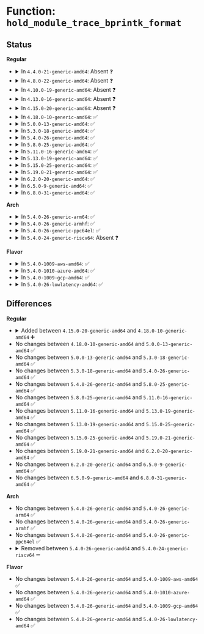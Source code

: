 # Function: <code>hold_module_trace_bprintk_format</code>

## Status
<b>Regular</b>
<ul>
<li>
<details>
<summary>In <code>4.4.0-21-generic-amd64</code>: Absent ❓</summary>

```json
{
  "name": "hold_module_trace_bprintk_format",
  "collision_type": "Unique Static",
  "inline_type": "Full",
  "funcs": [
    {
      "addr": 18446744071580247019,
      "name": "hold_module_trace_bprintk_format",
      "external": false,
      "loc": "kernel/trace/trace_printk.c:47",
      "file": "kernel/trace/trace_printk.c",
      "inline": "not declared, inlined",
      "caller_inline": [
        "kernel/trace/trace_printk.c:module_trace_bprintk_format_notify"
      ],
      "caller_func": []
    }
  ],
  "symbols": []
}
```
</details>
</li>
<li>
<details>
<summary>In <code>4.8.0-22-generic-amd64</code>: Absent ❓</summary>

```json
{
  "name": "hold_module_trace_bprintk_format",
  "collision_type": "Unique Static",
  "inline_type": "Full",
  "funcs": [
    {
      "addr": 18446744071580284544,
      "name": "hold_module_trace_bprintk_format",
      "external": false,
      "loc": "kernel/trace/trace_printk.c:51",
      "file": "kernel/trace/trace_printk.c",
      "inline": "not declared, inlined",
      "caller_inline": [
        "kernel/trace/trace_printk.c:module_trace_bprintk_format_notify"
      ],
      "caller_func": []
    }
  ],
  "symbols": []
}
```
</details>
</li>
<li>
<details>
<summary>In <code>4.10.0-19-generic-amd64</code>: Absent ❓</summary>

```json
{
  "name": "hold_module_trace_bprintk_format",
  "collision_type": "Unique Static",
  "inline_type": "Full",
  "funcs": [
    {
      "addr": 18446744071580328160,
      "name": "hold_module_trace_bprintk_format",
      "external": false,
      "loc": "kernel/trace/trace_printk.c:51",
      "file": "kernel/trace/trace_printk.c",
      "inline": "not declared, inlined",
      "caller_inline": [
        "kernel/trace/trace_printk.c:module_trace_bprintk_format_notify"
      ],
      "caller_func": []
    }
  ],
  "symbols": []
}
```
</details>
</li>
<li>
<details>
<summary>In <code>4.13.0-16-generic-amd64</code>: Absent ❓</summary>

```json
{
  "name": "hold_module_trace_bprintk_format",
  "collision_type": "Unique Static",
  "inline_type": "Full",
  "funcs": [
    {
      "addr": 18446744071580340368,
      "name": "hold_module_trace_bprintk_format",
      "external": false,
      "loc": "kernel/trace/trace_printk.c:51",
      "file": "kernel/trace/trace_printk.c",
      "inline": "not declared, inlined",
      "caller_inline": [
        "kernel/trace/trace_printk.c:module_trace_bprintk_format_notify"
      ],
      "caller_func": []
    }
  ],
  "symbols": []
}
```
</details>
</li>
<li>
<details>
<summary>In <code>4.15.0-20-generic-amd64</code>: Absent ❓</summary>

```json
{
  "name": "hold_module_trace_bprintk_format",
  "collision_type": "Unique Static",
  "inline_type": "Full",
  "funcs": [
    {
      "addr": 18446744071580393792,
      "name": "hold_module_trace_bprintk_format",
      "external": false,
      "loc": "kernel/trace/trace_printk.c:51",
      "file": "kernel/trace/trace_printk.c",
      "inline": "not declared, inlined",
      "caller_inline": [
        "kernel/trace/trace_printk.c:module_trace_bprintk_format_notify"
      ],
      "caller_func": []
    }
  ],
  "symbols": []
}
```
</details>
</li>
<li>
<details>
<summary>In <code>4.18.0-10-generic-amd64</code>: ✅</summary>

```c
void hold_module_trace_bprintk_format(const char * * start, const char * * end)
```

```json
{
  "name": "hold_module_trace_bprintk_format",
  "collision_type": "Unique Static",
  "inline_type": "No",
  "funcs": [
    {
      "addr": 18446744071580455632,
      "name": "hold_module_trace_bprintk_format",
      "external": false,
      "loc": "kernel/trace/trace_printk.c:51",
      "file": "kernel/trace/trace_printk.c",
      "inline": "seen, unknown",
      "caller_inline": [],
      "caller_func": [
        "kernel/trace/trace_printk.c:module_trace_bprintk_format_notify"
      ]
    }
  ],
  "symbols": [
    {
      "addr": 18446744071580455632,
      "name": "hold_module_trace_bprintk_format",
      "section": ".text",
      "bind": "STB_LOCAL",
      "size": 330
    }
  ]
}
```
</details>
</li>
<li>
<details>
<summary>In <code>5.0.0-13-generic-amd64</code>: ✅</summary>

```c
void hold_module_trace_bprintk_format(const char * * start, const char * * end)
```

```json
{
  "name": "hold_module_trace_bprintk_format",
  "collision_type": "Unique Static",
  "inline_type": "No",
  "funcs": [
    {
      "addr": 18446744071580511104,
      "name": "hold_module_trace_bprintk_format",
      "external": false,
      "loc": "kernel/trace/trace_printk.c:52",
      "file": "kernel/trace/trace_printk.c",
      "inline": "seen, unknown",
      "caller_inline": [],
      "caller_func": [
        "kernel/trace/trace_printk.c:module_trace_bprintk_format_notify"
      ]
    }
  ],
  "symbols": [
    {
      "addr": 18446744071580511104,
      "name": "hold_module_trace_bprintk_format",
      "section": ".text",
      "bind": "STB_LOCAL",
      "size": 330
    }
  ]
}
```
</details>
</li>
<li>
<details>
<summary>In <code>5.3.0-18-generic-amd64</code>: ✅</summary>

```c
void hold_module_trace_bprintk_format(const char * * start, const char * * end)
```

```json
{
  "name": "hold_module_trace_bprintk_format",
  "collision_type": "Unique Static",
  "inline_type": "No",
  "funcs": [
    {
      "addr": 18446744071580568112,
      "name": "hold_module_trace_bprintk_format",
      "external": false,
      "loc": "kernel/trace/trace_printk.c:52",
      "file": "kernel/trace/trace_printk.c",
      "inline": "seen, unknown",
      "caller_inline": [],
      "caller_func": [
        "kernel/trace/trace_printk.c:module_trace_bprintk_format_notify"
      ]
    }
  ],
  "symbols": [
    {
      "addr": 18446744071580568112,
      "name": "hold_module_trace_bprintk_format",
      "section": ".text",
      "bind": "STB_LOCAL",
      "size": 320
    }
  ]
}
```
</details>
</li>
<li>
<details>
<summary>In <code>5.4.0-26-generic-amd64</code>: ✅</summary>

```c
void hold_module_trace_bprintk_format(const char * * start, const char * * end)
```

```json
{
  "name": "hold_module_trace_bprintk_format",
  "collision_type": "Unique Static",
  "inline_type": "No",
  "funcs": [
    {
      "addr": 18446744071580615216,
      "name": "hold_module_trace_bprintk_format",
      "external": false,
      "loc": "kernel/trace/trace_printk.c:53",
      "file": "kernel/trace/trace_printk.c",
      "inline": "seen, unknown",
      "caller_inline": [],
      "caller_func": [
        "kernel/trace/trace_printk.c:module_trace_bprintk_format_notify"
      ]
    }
  ],
  "symbols": [
    {
      "addr": 18446744071580615216,
      "name": "hold_module_trace_bprintk_format",
      "section": ".text",
      "bind": "STB_LOCAL",
      "size": 320
    }
  ]
}
```
</details>
</li>
<li>
<details>
<summary>In <code>5.8.0-25-generic-amd64</code>: ✅</summary>

```c
void hold_module_trace_bprintk_format(const char * * start, const char * * end)
```

```json
{
  "name": "hold_module_trace_bprintk_format",
  "collision_type": "Unique Static",
  "inline_type": "No",
  "funcs": [
    {
      "addr": 18446744071580713968,
      "name": "hold_module_trace_bprintk_format",
      "external": false,
      "loc": "kernel/trace/trace_printk.c:53",
      "file": "kernel/trace/trace_printk.c",
      "inline": "seen, unknown",
      "caller_inline": [],
      "caller_func": [
        "kernel/trace/trace_printk.c:module_trace_bprintk_format_notify"
      ]
    }
  ],
  "symbols": [
    {
      "addr": 18446744071580713968,
      "name": "hold_module_trace_bprintk_format",
      "section": ".text",
      "bind": "STB_LOCAL",
      "size": 301
    }
  ]
}
```
</details>
</li>
<li>
<details>
<summary>In <code>5.11.0-16-generic-amd64</code>: ✅</summary>

```c
void hold_module_trace_bprintk_format(const char * * start, const char * * end)
```

```json
{
  "name": "hold_module_trace_bprintk_format",
  "collision_type": "Unique Static",
  "inline_type": "No",
  "funcs": [
    {
      "addr": 18446744071580703424,
      "name": "hold_module_trace_bprintk_format",
      "external": false,
      "loc": "kernel/trace/trace_printk.c:53",
      "file": "kernel/trace/trace_printk.c",
      "inline": "seen, unknown",
      "caller_inline": [],
      "caller_func": [
        "kernel/trace/trace_printk.c:module_trace_bprintk_format_notify"
      ]
    }
  ],
  "symbols": [
    {
      "addr": 18446744071580703424,
      "name": "hold_module_trace_bprintk_format",
      "section": ".text",
      "bind": "STB_LOCAL",
      "size": 301
    }
  ]
}
```
</details>
</li>
<li>
<details>
<summary>In <code>5.13.0-19-generic-amd64</code>: ✅</summary>

```c
void hold_module_trace_bprintk_format(const char * * start, const char * * end)
```

```json
{
  "name": "hold_module_trace_bprintk_format",
  "collision_type": "Unique Static",
  "inline_type": "No",
  "funcs": [
    {
      "addr": 18446744071580708016,
      "name": "hold_module_trace_bprintk_format",
      "external": false,
      "loc": "kernel/trace/trace_printk.c:53",
      "file": "kernel/trace/trace_printk.c",
      "inline": "seen, unknown",
      "caller_inline": [],
      "caller_func": [
        "kernel/trace/trace_printk.c:module_trace_bprintk_format_notify"
      ]
    }
  ],
  "symbols": [
    {
      "addr": 18446744071580708016,
      "name": "hold_module_trace_bprintk_format",
      "section": ".text",
      "bind": "STB_LOCAL",
      "size": 301
    }
  ]
}
```
</details>
</li>
<li>
<details>
<summary>In <code>5.15.0-25-generic-amd64</code>: ✅</summary>

```c
void hold_module_trace_bprintk_format(const char * * start, const char * * end)
```

```json
{
  "name": "hold_module_trace_bprintk_format",
  "collision_type": "Unique Static",
  "inline_type": "No",
  "funcs": [
    {
      "addr": 18446744071580885360,
      "name": "hold_module_trace_bprintk_format",
      "external": false,
      "loc": "kernel/trace/trace_printk.c:53",
      "file": "kernel/trace/trace_printk.c",
      "inline": "seen, unknown",
      "caller_inline": [],
      "caller_func": [
        "kernel/trace/trace_printk.c:module_trace_bprintk_format_notify"
      ]
    }
  ],
  "symbols": [
    {
      "addr": 18446744071580885360,
      "name": "hold_module_trace_bprintk_format",
      "section": ".text",
      "bind": "STB_LOCAL",
      "size": 301
    }
  ]
}
```
</details>
</li>
<li>
<details>
<summary>In <code>5.19.0-21-generic-amd64</code>: ✅</summary>

```c
void hold_module_trace_bprintk_format(const char * * start, const char * * end)
```

```json
{
  "name": "hold_module_trace_bprintk_format",
  "collision_type": "Unique Static",
  "inline_type": "No",
  "funcs": [
    {
      "addr": 18446744071581117360,
      "name": "hold_module_trace_bprintk_format",
      "external": false,
      "loc": "kernel/trace/trace_printk.c:53",
      "file": "kernel/trace/trace_printk.c",
      "inline": "seen, unknown",
      "caller_inline": [],
      "caller_func": [
        "kernel/trace/trace_printk.c:module_trace_bprintk_format_notify"
      ]
    }
  ],
  "symbols": [
    {
      "addr": 18446744071581117360,
      "name": "hold_module_trace_bprintk_format",
      "section": ".text",
      "bind": "STB_LOCAL",
      "size": 311
    }
  ]
}
```
</details>
</li>
<li>
<details>
<summary>In <code>6.2.0-20-generic-amd64</code>: ✅</summary>

```c
void hold_module_trace_bprintk_format(const char * * start, const char * * end)
```

```json
{
  "name": "hold_module_trace_bprintk_format",
  "collision_type": "Unique Static",
  "inline_type": "No",
  "funcs": [
    {
      "addr": 18446744071581426864,
      "name": "hold_module_trace_bprintk_format",
      "external": false,
      "loc": "kernel/trace/trace_printk.c:53",
      "file": "kernel/trace/trace_printk.c",
      "inline": "seen, unknown",
      "caller_inline": [],
      "caller_func": [
        "kernel/trace/trace_printk.c:module_trace_bprintk_format_notify"
      ]
    }
  ],
  "symbols": [
    {
      "addr": 18446744071581426864,
      "name": "hold_module_trace_bprintk_format",
      "section": ".text",
      "bind": "STB_LOCAL",
      "size": 311
    }
  ]
}
```
</details>
</li>
<li>
<details>
<summary>In <code>6.5.0-9-generic-amd64</code>: ✅</summary>

```c
void hold_module_trace_bprintk_format(const char * * start, const char * * end)
```

```json
{
  "name": "hold_module_trace_bprintk_format",
  "collision_type": "Unique Static",
  "inline_type": "No",
  "funcs": [
    {
      "addr": 18446744071581523568,
      "name": "hold_module_trace_bprintk_format",
      "external": false,
      "loc": "kernel/trace/trace_printk.c:53",
      "file": "kernel/trace/trace_printk.c",
      "inline": "seen, unknown",
      "caller_inline": [],
      "caller_func": [
        "kernel/trace/trace_printk.c:module_trace_bprintk_format_notify"
      ]
    }
  ],
  "symbols": [
    {
      "addr": 18446744071581523568,
      "name": "hold_module_trace_bprintk_format",
      "section": ".text",
      "bind": "STB_LOCAL",
      "size": 361
    }
  ]
}
```
</details>
</li>
<li>
<details>
<summary>In <code>6.8.0-31-generic-amd64</code>: ✅</summary>

```c
void hold_module_trace_bprintk_format(const char * * start, const char * * end)
```

```json
{
  "name": "hold_module_trace_bprintk_format",
  "collision_type": "Unique Static",
  "inline_type": "No",
  "funcs": [
    {
      "addr": 18446744071581635264,
      "name": "hold_module_trace_bprintk_format",
      "external": false,
      "loc": "kernel/trace/trace_printk.c:53",
      "file": "kernel/trace/trace_printk.c",
      "inline": "seen, unknown",
      "caller_inline": [],
      "caller_func": [
        "kernel/trace/trace_printk.c:module_trace_bprintk_format_notify"
      ]
    }
  ],
  "symbols": [
    {
      "addr": 18446744071581635264,
      "name": "hold_module_trace_bprintk_format",
      "section": ".text",
      "bind": "STB_LOCAL",
      "size": 415
    }
  ]
}
```
</details>
</li>
</ul>
<b>Arch</b>
<ul>
<li>
<details>
<summary>In <code>5.4.0-26-generic-arm64</code>: ✅</summary>

```c
void hold_module_trace_bprintk_format(const char * * start, const char * * end)
```

```json
{
  "name": "hold_module_trace_bprintk_format",
  "collision_type": "Unique Static",
  "inline_type": "No",
  "funcs": [
    {
      "addr": 18446603336491915440,
      "name": "hold_module_trace_bprintk_format",
      "external": false,
      "loc": "kernel/trace/trace_printk.c:53",
      "file": "kernel/trace/trace_printk.c",
      "inline": "seen, unknown",
      "caller_inline": [],
      "caller_func": [
        "kernel/trace/trace_printk.c:module_trace_bprintk_format_notify"
      ]
    }
  ],
  "symbols": [
    {
      "addr": 18446603336491915440,
      "name": "hold_module_trace_bprintk_format",
      "section": ".text",
      "bind": "STB_LOCAL",
      "size": 384
    }
  ]
}
```
</details>
</li>
<li>
<details>
<summary>In <code>5.4.0-26-generic-armhf</code>: ✅</summary>

```c
void hold_module_trace_bprintk_format(const char * * start, const char * * end)
```

```json
{
  "name": "hold_module_trace_bprintk_format",
  "collision_type": "Unique Static",
  "inline_type": "No",
  "funcs": [
    {
      "addr": 3225858136,
      "name": "hold_module_trace_bprintk_format",
      "external": false,
      "loc": "kernel/trace/trace_printk.c:53",
      "file": "kernel/trace/trace_printk.c",
      "inline": "seen, unknown",
      "caller_inline": [],
      "caller_func": [
        "kernel/trace/trace_printk.c:module_trace_bprintk_format_notify"
      ]
    }
  ],
  "symbols": [
    {
      "addr": 3225858136,
      "name": "hold_module_trace_bprintk_format",
      "section": ".text",
      "bind": "STB_LOCAL",
      "size": 312
    }
  ]
}
```
</details>
</li>
<li>
<details>
<summary>In <code>5.4.0-26-generic-ppc64el</code>: ✅</summary>

```c
void hold_module_trace_bprintk_format(const char * * start, const char * * end)
```

```json
{
  "name": "hold_module_trace_bprintk_format",
  "collision_type": "Unique Static",
  "inline_type": "No",
  "funcs": [
    {
      "addr": 13835058055285007904,
      "name": "hold_module_trace_bprintk_format",
      "external": false,
      "loc": "kernel/trace/trace_printk.c:53",
      "file": "kernel/trace/trace_printk.c",
      "inline": "seen, unknown",
      "caller_inline": [],
      "caller_func": [
        "kernel/trace/trace_printk.c:module_trace_bprintk_format_notify"
      ]
    }
  ],
  "symbols": [
    {
      "addr": 13835058055285007904,
      "name": "hold_module_trace_bprintk_format",
      "section": ".text",
      "bind": "STB_LOCAL",
      "size": 920
    }
  ]
}
```
</details>
</li>
<li>
<details>
<summary>In <code>5.4.0-24-generic-riscv64</code>: Absent ❓</summary>

```json
{
  "name": "hold_module_trace_bprintk_format",
  "collision_type": "Unique Static",
  "inline_type": "Full",
  "funcs": [
    {
      "addr": 18446743936272200572,
      "name": "hold_module_trace_bprintk_format",
      "external": false,
      "loc": "kernel/trace/trace_printk.c:53",
      "file": "kernel/trace/trace_printk.c",
      "inline": "not declared, inlined",
      "caller_inline": [
        "kernel/trace/trace_printk.c:module_trace_bprintk_format_notify"
      ],
      "caller_func": []
    }
  ],
  "symbols": []
}
```
</details>
</li>
</ul>
<b>Flavor</b>
<ul>
<li>
<details>
<summary>In <code>5.4.0-1009-aws-amd64</code>: ✅</summary>

```c
void hold_module_trace_bprintk_format(const char * * start, const char * * end)
```

```json
{
  "name": "hold_module_trace_bprintk_format",
  "collision_type": "Unique Static",
  "inline_type": "No",
  "funcs": [
    {
      "addr": 18446744071580584016,
      "name": "hold_module_trace_bprintk_format",
      "external": false,
      "loc": "kernel/trace/trace_printk.c:53",
      "file": "kernel/trace/trace_printk.c",
      "inline": "seen, unknown",
      "caller_inline": [],
      "caller_func": [
        "kernel/trace/trace_printk.c:module_trace_bprintk_format_notify"
      ]
    }
  ],
  "symbols": [
    {
      "addr": 18446744071580584016,
      "name": "hold_module_trace_bprintk_format",
      "section": ".text",
      "bind": "STB_LOCAL",
      "size": 320
    }
  ]
}
```
</details>
</li>
<li>
<details>
<summary>In <code>5.4.0-1010-azure-amd64</code>: ✅</summary>

```c
void hold_module_trace_bprintk_format(const char * * start, const char * * end)
```

```json
{
  "name": "hold_module_trace_bprintk_format",
  "collision_type": "Unique Static",
  "inline_type": "No",
  "funcs": [
    {
      "addr": 18446744071580530640,
      "name": "hold_module_trace_bprintk_format",
      "external": false,
      "loc": "kernel/trace/trace_printk.c:53",
      "file": "kernel/trace/trace_printk.c",
      "inline": "seen, unknown",
      "caller_inline": [],
      "caller_func": [
        "kernel/trace/trace_printk.c:module_trace_bprintk_format_notify"
      ]
    }
  ],
  "symbols": [
    {
      "addr": 18446744071580530640,
      "name": "hold_module_trace_bprintk_format",
      "section": ".text",
      "bind": "STB_LOCAL",
      "size": 320
    }
  ]
}
```
</details>
</li>
<li>
<details>
<summary>In <code>5.4.0-1009-gcp-amd64</code>: ✅</summary>

```c
void hold_module_trace_bprintk_format(const char * * start, const char * * end)
```

```json
{
  "name": "hold_module_trace_bprintk_format",
  "collision_type": "Unique Static",
  "inline_type": "No",
  "funcs": [
    {
      "addr": 18446744071580575264,
      "name": "hold_module_trace_bprintk_format",
      "external": false,
      "loc": "kernel/trace/trace_printk.c:53",
      "file": "kernel/trace/trace_printk.c",
      "inline": "seen, unknown",
      "caller_inline": [],
      "caller_func": [
        "kernel/trace/trace_printk.c:module_trace_bprintk_format_notify"
      ]
    }
  ],
  "symbols": [
    {
      "addr": 18446744071580575264,
      "name": "hold_module_trace_bprintk_format",
      "section": ".text",
      "bind": "STB_LOCAL",
      "size": 320
    }
  ]
}
```
</details>
</li>
<li>
<details>
<summary>In <code>5.4.0-26-lowlatency-amd64</code>: ✅</summary>

```c
void hold_module_trace_bprintk_format(const char * * start, const char * * end)
```

```json
{
  "name": "hold_module_trace_bprintk_format",
  "collision_type": "Unique Static",
  "inline_type": "No",
  "funcs": [
    {
      "addr": 18446744071580632000,
      "name": "hold_module_trace_bprintk_format",
      "external": false,
      "loc": "kernel/trace/trace_printk.c:53",
      "file": "kernel/trace/trace_printk.c",
      "inline": "seen, unknown",
      "caller_inline": [],
      "caller_func": [
        "kernel/trace/trace_printk.c:module_trace_bprintk_format_notify"
      ]
    }
  ],
  "symbols": [
    {
      "addr": 18446744071580632000,
      "name": "hold_module_trace_bprintk_format",
      "section": ".text",
      "bind": "STB_LOCAL",
      "size": 320
    }
  ]
}
```
</details>
</li>
</ul>

## Differences
<b>Regular</b>
<ul>
<li>
<details>
<summary>Added between <code>4.15.0-20-generic-amd64</code> and <code>4.18.0-10-generic-amd64</code> ➕</summary>

```c
void hold_module_trace_bprintk_format(const char * * start, const char * * end)
```
</details>
</li>
<li>
No changes between <code>4.18.0-10-generic-amd64</code> and <code>5.0.0-13-generic-amd64</code> ✅
</li>
<li>
No changes between <code>5.0.0-13-generic-amd64</code> and <code>5.3.0-18-generic-amd64</code> ✅
</li>
<li>
No changes between <code>5.3.0-18-generic-amd64</code> and <code>5.4.0-26-generic-amd64</code> ✅
</li>
<li>
No changes between <code>5.4.0-26-generic-amd64</code> and <code>5.8.0-25-generic-amd64</code> ✅
</li>
<li>
No changes between <code>5.8.0-25-generic-amd64</code> and <code>5.11.0-16-generic-amd64</code> ✅
</li>
<li>
No changes between <code>5.11.0-16-generic-amd64</code> and <code>5.13.0-19-generic-amd64</code> ✅
</li>
<li>
No changes between <code>5.13.0-19-generic-amd64</code> and <code>5.15.0-25-generic-amd64</code> ✅
</li>
<li>
No changes between <code>5.15.0-25-generic-amd64</code> and <code>5.19.0-21-generic-amd64</code> ✅
</li>
<li>
No changes between <code>5.19.0-21-generic-amd64</code> and <code>6.2.0-20-generic-amd64</code> ✅
</li>
<li>
No changes between <code>6.2.0-20-generic-amd64</code> and <code>6.5.0-9-generic-amd64</code> ✅
</li>
<li>
No changes between <code>6.5.0-9-generic-amd64</code> and <code>6.8.0-31-generic-amd64</code> ✅
</li>
</ul>
<b>Arch</b>
<ul>
<li>
No changes between <code>5.4.0-26-generic-amd64</code> and <code>5.4.0-26-generic-arm64</code> ✅
</li>
<li>
No changes between <code>5.4.0-26-generic-amd64</code> and <code>5.4.0-26-generic-armhf</code> ✅
</li>
<li>
No changes between <code>5.4.0-26-generic-amd64</code> and <code>5.4.0-26-generic-ppc64el</code> ✅
</li>
<li>
<details>
<summary>Removed between <code>5.4.0-26-generic-amd64</code> and <code>5.4.0-24-generic-riscv64</code> ➖</summary>

```c
void hold_module_trace_bprintk_format(const char * * start, const char * * end)
```
</details>
</li>
</ul>
<b>Flavor</b>
<ul>
<li>
No changes between <code>5.4.0-26-generic-amd64</code> and <code>5.4.0-1009-aws-amd64</code> ✅
</li>
<li>
No changes between <code>5.4.0-26-generic-amd64</code> and <code>5.4.0-1010-azure-amd64</code> ✅
</li>
<li>
No changes between <code>5.4.0-26-generic-amd64</code> and <code>5.4.0-1009-gcp-amd64</code> ✅
</li>
<li>
No changes between <code>5.4.0-26-generic-amd64</code> and <code>5.4.0-26-lowlatency-amd64</code> ✅
</li>
</ul>
